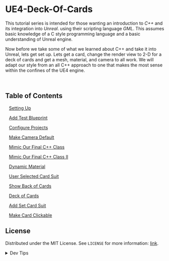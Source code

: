 # UE4-Deck-Of-Cards


<!-- OVERVIEW -->
This tutorial series is intended for those wanting an introduction to *C++* and its integration into *Unreal*. using their scripting language <i>GML</i>. This assumes basic knowledge of a C style programming language and a basic understanding of Unreal engine.

Now before we take some of what we learned about C++ and take it into Unreal, lets get set up. Lets get a card, change the render view to 2-D for a deck of cards and get a mesh, material, and camera to all work. We will adapt our style from an all C++ approach to one that makes the most sense within the confines of the UE4 engine.


<br>


<!-- TOC -->
## Table of Contents

<kbd></kbd> &nbsp;&nbsp; [Setting Up](setting-up/README.md#user-content-setting-up) <br>

<kbd></kbd> &nbsp;&nbsp; [Add Test Blueprint](test-bp/README.md#user-content-add-up) <br>

<kbd></kbd> &nbsp;&nbsp; [Configure Projects](configure-proj/README.md#user-content-configure-projects) <br>

<kbd></kbd> &nbsp;&nbsp; [Make Camera Default](camera-default/README.md#user-content-make-camera-default) 

<kbd></kbd> &nbsp;&nbsp; [Mimic Our Final C++ Class](mimic-class/README.md#user-content-mimic-our-final-c-class)

<kbd></kbd> &nbsp;&nbsp; [Mimic Our Final C++ Class II](mimic-class-ii/README.md#user-content-mimic-our-final-c-class-ii) 

<kbd></kbd> &nbsp;&nbsp; [Dynamic Material](dynamic-material/README.md#user-content-dynamic-material) 

<kbd></kbd> &nbsp;&nbsp; [User Selected Card Suit](user-select-suit/README.md#user-content-user-selected-card-suit) 

<kbd></kbd> &nbsp;&nbsp; [Show Back of Cards](back-cards/README.md#user-content-show-back-of-cards) 

<kbd></kbd> &nbsp;&nbsp; [Deck of Cards](deck/README.md#user-content-deck-of-cards) 

<kbd></kbd> &nbsp;&nbsp; [Add Set Card Suit](add-scs/README.md#user-content-add-set-card-suit) 

<kbd></kbd> &nbsp;&nbsp; [Make Card Clickable](clickable/README.md#user-content-make-card-clickable) 


<!-- LICENSE -->
## License
Distributed under the MIT License. See `LICENSE` for more information: [link](LICENSE).

</p>
</details>
<details><summary>Dev Tips</summary>
make git m="add commit message"
</details>